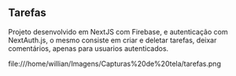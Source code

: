 
 ## Tarefas 

Projeto desenvolvido em NextJS com Firebase, e autenticação com NextAuth.js, o mesmo consiste em criar e deletar tarefas, deixar comentários, apenas para usuarios autenticados.

 file:///home/willian/Imagens/Capturas%20de%20tela/tarefas.png
